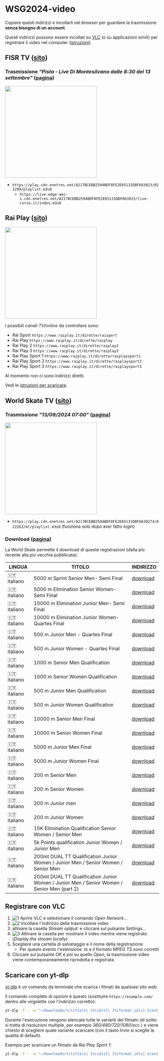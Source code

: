# WSG2024-video

Copiare questi indirizzi e incollarli nel *browser* per guardare la trasmissione **senza bisogno di un account**.

Questi indirizzi possono essere incollati su [VLC](https://www.videolan.org/vlc/) (o su applicazioni simili) per registrare il video nel computer ([istruzioni](#registrare-con-vlc)).

## FISR TV ([sito](https://fisrtv.it/))

### Trasmissione *"Pista - Live Di Montesilvano dalle 8:30 del 13 settembre"* ([pagina](https://fisrtv.it/live?l=A217BCEBB2594BDF8FE2E65131DBF663022299))

<img src="README/fisrtv_2024-09-13_0815_pista.jpeg" width="300 rem">

- `https://play.cdn.enetres.net/A217BCEBB2594BDF8FE2E65131DBF663023/022299/playlist.m3u8`
	- `https://live-edge-ams-1.cdn.enetres.net/A217BCEBB2594BDF8FE2E65131DBF663023/live-corsa-it/index.m3u8`

## Rai Play ([sito](https://www.raiplay.it/guidatv?channel=raiplay-sport-1))

<img src="README/raiplay_wsg2024.jpeg" width="300 rem">

I possibili *canali TV/online* da controllare sono:

- Rai Sport `https://www.raiplay.it/dirette/raisport`
- Rai Play `https://www.raiplay.it/dirette/raiplay`
- Rai Play 2 `https://www.raiplay.it/dirette/raiplay2`
- Rai Play 3 `https://www.raiplay.it/dirette/raiplay3`
- Rai Play Sport 1 `https://www.raiplay.it/dirette/raiplaysport1`
- Rai Play Sport 2 `https://www.raiplay.it/dirette/raiplaysport2`
- Rai Play Sport 3 `https://www.raiplay.it/dirette/raiplaysport3`

Al momento non ci sono indirizzi diretti.

Vedi le [istruzioni per scaricare](#scaricare-con-yt-dlp).

## World Skate TV ([sito](https://worldskate.tv))

### Trasmissione *"13/09/2024 07:00"* ([pagina](https://worldskate.tv/live?l=A217BCEBB2594BDF8FE2E65131DBF663022263))

<img src="README/worldskatetv_wsg2024.jpeg" width="300 rem">

- `https://play.cdn.enetres.net/A217BCEBB2594BDF8FE2E65131DBF6630274/022263/ml/playlist.m3u8` (funziona solo dopo aver fatto *login*)

### Download ([pagina](https://worldskate.tv/world-skate-games/wsg-2024/wsg-inline-speed-2024))

La World Skate permette il download di queste registrazioni (dalla più recente alla più vecchia pubblicata):

| LINGUA | TITOLO | INDIRIZZO |
|---|---|---|
| :it: italiano | 5000 m Sprint Senior Men- Semi Final | [download](https://progressive.enetres.net/getMedia.php?u=A217BCEBB2594BDF8FE2E65131DBF663&c=008&f=99c39ca19301-140924-141129-liveit.mp4) |
| :it: italiano | 5000 m Elimination Senior Women- Semi Final | [download](https://progressive.enetres.net/getMedia.php?u=A217BCEBB2594BDF8FE2E65131DBF663&c=008&f=727e9d439532-140924-141129-liveit.mp4) |
| :it: italiano | 10000 m Elimination Junior Men- Semi Final | [download](https://progressive.enetres.net/getMedia.php?u=A217BCEBB2594BDF8FE2E65131DBF663&c=008&f=76d358696194-140924-141129-liveit.mp4) |
| :it: italiano | 10000 m Elimination Junior Women- Quartes Final | [download](https://progressive.enetres.net/getMedia.php?u=A217BCEBB2594BDF8FE2E65131DBF663&c=008&f=c0f90c8ac156-140924-141129-liveit.mp4) |
| :it: italiano | 500 m Junior Men - Quartes Final | [download](https://progressive.enetres.net/getMedia.php?u=A217BCEBB2594BDF8FE2E65131DBF663&c=008&f=cdc18359d5f1-140924-141129-liveit.mp4) |
| :it: italiano | 500 m Junior Women - Quartes Final | [download](https://progressive.enetres.net/getMedia.php?u=A217BCEBB2594BDF8FE2E65131DBF663&c=008&f=445cf5c9491b-140924-141129-liveit.mp4) |
| :it: italiano | 1000 m Senior Men Qualification | [download](https://progressive.enetres.net/getMedia.php?u=A217BCEBB2594BDF8FE2E65131DBF663&c=008&f=54360bb497b3-140924-101230-liveit.mp4) |
| :it: italiano | 1000 m Senior Women Qualification | [download](https://progressive.enetres.net/getMedia.php?u=A217BCEBB2594BDF8FE2E65131DBF663&c=008&f=9e88e19151c4-140924-101230-liveit.mp4) |
| :it: italiano | 500 m Junior Men Qualification | [download](https://progressive.enetres.net/getMedia.php?u=A217BCEBB2594BDF8FE2E65131DBF663&c=008&f=e62c3acc0d3c-140924-101230-liveit.mp4) |
| :it: italiano | 500 m Junior Women Qualification | [download](https://progressive.enetres.net/getMedia.php?u=A217BCEBB2594BDF8FE2E65131DBF663&c=008&f=3783d3369eb0-140924-101230-liveit.mp4) |
| :it: italiano | 10000 m Senior Men Final | [download](https://progressive.enetres.net/getMedia.php?u=A217BCEBB2594BDF8FE2E65131DBF663&c=008&f=f30c55f51b2c-140924-101230-liveit.mp4) |
| :it: italiano | 10000 m Senior Women Final | [download](https://progressive.enetres.net/getMedia.php?u=A217BCEBB2594BDF8FE2E65131DBF663&c=008&f=d8b9a14b837a-140924-101230-liveit.mp4) |
| :it: italiano | 5000 m Junior Men Final | [download](https://progressive.enetres.net/getMedia.php?u=A217BCEBB2594BDF8FE2E65131DBF663&c=008&f=814ac5ea4198-140924-101230-liveit.mp4) |
| :it: italiano | 5000 m Junior Women Final | [download](https://progressive.enetres.net/getMedia.php?u=A217BCEBB2594BDF8FE2E65131DBF663&c=008&f=128ff346932b-140924-101230-liveit.mp4) |
| :it: italiano | 200 m Senior Men | [download](https://progressive.enetres.net/getMedia.php?u=A217BCEBB2594BDF8FE2E65131DBF663&c=008&f=6e2579d1f88d-140924-062501-liveit.mp4) |
| :it: italiano | 200 m Senior Women | [download](https://progressive.enetres.net/getMedia.php?u=A217BCEBB2594BDF8FE2E65131DBF663&c=008&f=85f4c32618d5-140924-062501-liveit.mp4) |
| :it: italiano | 200 m Junior men | [download](https://progressive.enetres.net/getMedia.php?u=A217BCEBB2594BDF8FE2E65131DBF663&c=008&f=829456b5d918-130924-194132-liveit.mp4) |
| :it: italiano | 200 m Junior Women | [download](https://progressive.enetres.net/getMedia.php?u=A217BCEBB2594BDF8FE2E65131DBF663&c=008&f=e7fe0aa564d1-130924-194132-liveit.mp4) |
| :it: italiano | 10K Elimination Qualification Senior Women / Senior Men | [download](https://progressive.enetres.net/getMedia.php?u=A217BCEBB2594BDF8FE2E65131DBF663&c=008&f=6158101805ab-130924-125423-livecorsait.mp4) |
| :it: italiano | 5k Points qualification Junior Women / Junior Men | [download](https://progressive.enetres.net/getMedia.php?u=A217BCEBB2594BDF8FE2E65131DBF663&c=008&f=433406b5c5ba-130924-125423-livecorsait.mp4) |
| :it: italiano | 200mt DUAL TT Qualification Junior Women / Junior Men / Senior Women / Senior Men | [download](https://progressive.enetres.net/getMedia.php?u=A217BCEBB2594BDF8FE2E65131DBF663&c=008&f=70b66e050555-130924-125423-livecorsait.mp4) |
| :it: italiano | 200mt DUAL TT Qualification Junior Women / Junior Men / Senior Women / Senior Men (part 2) | [download](https://progressive.enetres.net/getMedia.php?u=A217BCEBB2594BDF8FE2E65131DBF663&c=008&f=2d3545cf402e-130924-125423-livecorsait.mp4) |

## Registrare con VLC

1. ![1](README/vlc1.png) Aprire VLC e selezionare il comando *Open Network...*
2. ![2](README/vlc2.png) Incollare l'indirizzo della trasmissione video
3. attivare la casella *Stream optput:* e cliccare sul pulsante *Settings...*
4. ![3](README/vlc3.png) Attivare la casella per mostrare il video mentre viene registrato (*Display the stream locally*)
5. Scegliere una cartella di salvataggio e il nome della registrazione
	- Per questo evento l'estensione *.ts* e il formato *MPEG TS* sono corretti
6. Cliccare sul pulsante *OK* e poi su quello *Open*, la trasmissione video viene contemporaneamente riprodotta e registrata

## Scaricare con yt-dlp

[yt-dlp](https://github.com/yt-dlp/yt-dlp) è un comando da terminale che scarica i filmati da qualsiasi sito web.

Il comando completo di opzioni è questo (sostituire `https://example.com/` dentro alle virgolette con l'indirizzo corretto):

```bash
yt-dlp -f - -o "~/Downloads/%(title)s\ [%(id)s]\ [%(format_id)s].%(ext)s" "https://example.com/"
```

Durante l'esecuzione vengono elencate tutte le varianti del filmato (di solito si tratta di risoluzioni multiple, per esempio *360/480/720/1080/ecc.*) e viene chiesto di scegliere quale variante scaricare (con il tasto *Invio* si sceglie la qualità di default).

Esempio per scaricare un filmato da *Rai Play Sport 1*:

```bash
yt-dlp -f - -o "~/Downloads/%(title)s\ [%(id)s]\ [%(format_id)s].%(ext)s" "https://www.raiplay.it/dirette/raiplaysport1"
```

